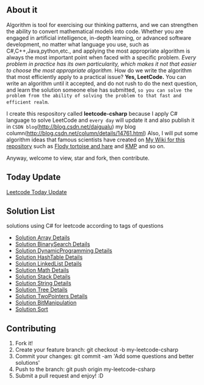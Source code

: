## About it
Algorithm is tool for exercising our thinking patterns, and we can strengthen the ability to convert mathematical models into code. Whether you are engaged in artificial intelligence, in-depth learning, or advanced software development, no matter what language you use, such as C#,C++,Java,python,etc., and applying the most appropriate algorithm is always the most important point when faced with a specific problem. *Every problem in practice has its own particularity, which makes it not that easier to choose the most appropriate algorithm.* How do we write the algorithm that most efficiently apply to a practical issue? **Yes, LeetCode.** You can write an algorithm until it accepted, and do not rush to do the next question, and learn the solution someone else has submitted, `so you can solve the problem from the ability of solving the problem to that fast and efficient realm`. 

I create this respository called **leetcode-csharp** because I apply C# language to solve LeetCode and `every day` will update it and also publish it in `CSDN blog`(http://blog.csdn.net/daigualu) my blog column(http://blog.csdn.net/column/details/14761.html) Also, I will put some algorithm ideas that famous scientists have created on [My Wiki for this repository](https://github.com/jackzhenguo/leetcode-csharp/wiki) such as [Flody tortoise and hare](https://github.com/jackzhenguo/leetcode-csharp/wiki/Floyd's-Tortoise-and-Hare) and [KMP](https://github.com/jackzhenguo/leetcode-csharp/wiki/KMP-getNext) and so on. 

Anyway, welcome to view, star and fork, then contribute.

## Today Update
[Leetcode Today Update](/TodayUpdate.md)

## Solution List
solutions using C# for leetcode according to tags of questions
* [Solution Array Details](DetailsMd/DetailsArray.md)
* [Solution BinarySearch Details](DetailsMd/DetailsBinarySearch.md)
* [Solution DynamicProgramming Details](DetailsMd/DetailsDynamicProgramming.md)
* [Solution HashTable Details](DetailsMd/DetailsHashTable.md)
* [Solution LinkedList Details](DetailsMd/DetailsLinkedList.md)
* [Solution Math Details](DetailsMd/DetailsMath.md)
* [Solution Stack Details](DetailsMd/DetailsStack.md)
* [Solution String Details](DetailsMd/DetailsString.md)
* [Solution Tree Details](DetailsMd/DetailsTree.md)
* [Solution TwoPointers Details](DetailsMd/DetailsTwoPointers.md)
* [Solution BitManipulation](DetailsMd/DetailsBitManipulation.md)
* [Solution Sort](DetailsMd/DetailsSort.md)

## Contributing
1. Fork it!
2. Create your feature branch: git checkout -b my-leetcode-csharp
3. Commit your changes: git commit -am 'Add some questions and better solutions'
4. Push to the branch: git push origin my-leetcode-csharp
5. Submit a pull request and enjoy! :D


